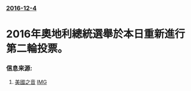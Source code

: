 ### [2016-12-4](/news/2016/12/4/index.md)

##### 
# 2016年奧地利總統選舉於本日重新進行第二輪投票。 




### 信息来源:

1. [美國之音](http://www.voachinese.com/a/austria-election-20161203/3622233.html) [IMG](https://gdb.voanews.com/3111BEE9-B73D-4CA8-A847-373B4DFB2EBA_w1200_r1_s.jpg)

